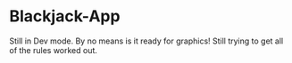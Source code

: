 Blackjack-App
=============

Still in Dev mode. By no means is it ready for graphics! Still trying to get all of the rules worked out.
